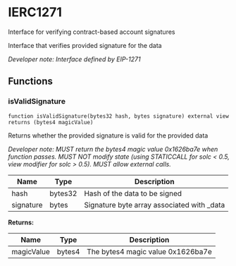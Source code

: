 

# IERC1271


Interface for verifying contract-based account signatures

Interface that verifies provided signature for the data

*Developer note: Interface defined by EIP-1271*


## Functions
### isValidSignature


```solidity
function isValidSignature(bytes32 hash, bytes signature) external view returns (bytes4 magicValue)
```

Returns whether the provided signature is valid for the provided data

*Developer note: MUST return the bytes4 magic value 0x1626ba7e when function passes.
MUST NOT modify state (using STATICCALL for solc &lt; 0.5, view modifier for solc &gt; 0.5).
MUST allow external calls.*

| Name | Type | Description |
| ---- | ---- | ----------- |
| hash | bytes32 | Hash of the data to be signed |
| signature | bytes | Signature byte array associated with _data |

**Returns:**

| Name | Type | Description |
| ---- | ---- | ----------- |
| magicValue | bytes4 | The bytes4 magic value 0x1626ba7e |

